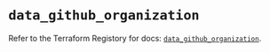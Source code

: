 # `data_github_organization`

Refer to the Terraform Registory for docs: [`data_github_organization`](https://registry.terraform.io/providers/integrations/github/5.37.0/docs/data-sources/organization).
